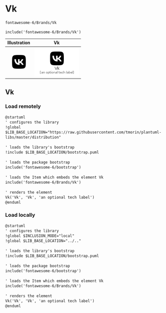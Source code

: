 # Vk


```text
fontawesome-6/Brands/Vk
```

```text
include('fontawesome-6/Brands/Vk')
```



| Illustration | Vk |
| :---: | :---: |
| ![illustration for Illustration](../../fontawesome-6/Brands/Vk.png) | ![illustration for Vk](../../fontawesome-6/Brands/Vk.Local.png) |




## Vk

### Load remotely
```plantuml
@startuml
' configures the library
!global $LIB_BASE_LOCATION="https://raw.githubusercontent.com/tmorin/plantuml-libs/master/distribution"

' loads the library's bootstrap
!include $LIB_BASE_LOCATION/bootstrap.puml

' loads the package bootstrap
include('fontawesome-6/bootstrap')

' loads the Item which embeds the element Vk
include('fontawesome-6/Brands/Vk')

' renders the element
Vk('Vk', 'Vk', 'an optional tech label')
@enduml
```

### Load locally
```plantuml
@startuml
' configures the library
!global $INCLUSION_MODE="local"
!global $LIB_BASE_LOCATION="../.."

' loads the library's bootstrap
!include $LIB_BASE_LOCATION/bootstrap.puml

' loads the package bootstrap
include('fontawesome-6/bootstrap')

' loads the Item which embeds the element Vk
include('fontawesome-6/Brands/Vk')

' renders the element
Vk('Vk', 'Vk', 'an optional tech label')
@enduml
```

